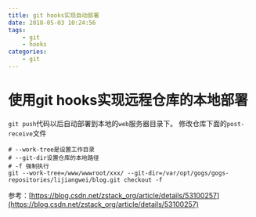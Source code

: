 ```yaml
---
title: git hooks实现自动部署
date: 2018-05-03 10:24:56
tags:
    - git
    - hooks
categories:
    - git
---
```


# 使用git hooks实现远程仓库的本地部署
`git push`代码以后自动部署到本地的`web`服务器目录下。
修改仓库下面的`post-receive`文件
```
# --work-tree是设置工作目录
# --git-dir设置仓库的本地路径
# -f 强制执行
git --work-tree=/www/wwwroot/xxx/ --git-dir=/var/opt/gogs/gogs-repositories/lijiangwei/blog.git checkout -f
```

参考：[https://blog.csdn.net/zstack_org/article/details/53100257](https://blog.csdn.net/zstack_org/article/details/53100257)


